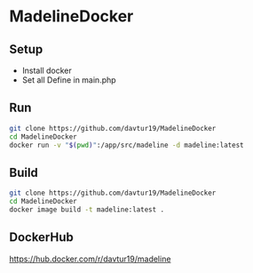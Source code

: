 # MadelineDocker

## Setup
- Install docker
- Set all Define in main.php

## Run
```bash
git clone https://github.com/davtur19/MadelineDocker
cd MadelineDocker
docker run -v "$(pwd)":/app/src/madeline -d madeline:latest
```

## Build
```bash
git clone https://github.com/davtur19/MadelineDocker
cd MadelineDocker
docker image build -t madeline:latest .
```

## DockerHub
https://hub.docker.com/r/davtur19/madeline
